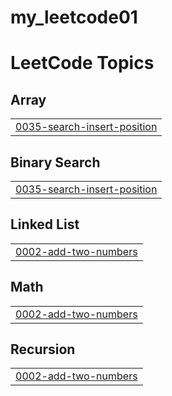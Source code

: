 # my_leetcode01
<!---LeetCode Topics Start-->
# LeetCode Topics
## Array
|  |
| ------- |
| [0035-search-insert-position](https://github.com/prashantsingh072/my_leetcode01/tree/master/0035-search-insert-position) |
## Binary Search
|  |
| ------- |
| [0035-search-insert-position](https://github.com/prashantsingh072/my_leetcode01/tree/master/0035-search-insert-position) |
## Linked List
|  |
| ------- |
| [0002-add-two-numbers](https://github.com/prashantsingh072/my_leetcode01/tree/master/0002-add-two-numbers) |
## Math
|  |
| ------- |
| [0002-add-two-numbers](https://github.com/prashantsingh072/my_leetcode01/tree/master/0002-add-two-numbers) |
## Recursion
|  |
| ------- |
| [0002-add-two-numbers](https://github.com/prashantsingh072/my_leetcode01/tree/master/0002-add-two-numbers) |
<!---LeetCode Topics End-->